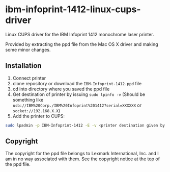 # ibm-infoprint-1412-linux-cups-driver
Linux CUPS driver for the IBM Infoprint 1412 monochrome laser printer.

Provided by extracting the ppd file from the Mac OS X driver and making some minor changes. 

## Installation

1. Connect printer
2. clone repository or download the `IBM-Infoprint-1412.ppd` file
3. cd into directory where you saved the ppd file
4. Get destination of printer by issuing `sudo lpinfo -v` (Should be something like  
`usb://IBM%20Corp./IBM%20Infoprint%201412?serial=XXXXXX` or `socket://192.168.X.X`)
5. Add the printer to CUPS:
```bash
sudo lpadmin -p IBM-Infoprint-1412 -E -v <printer destination given by lpinfo> -P IBM-Infoprint-1412.ppd
```

## Copyright
The copyright for the ppd file belongs to Lexmark International, Inc. and I am in no way associated with them. See the copyright notice at the top of the ppd file.
